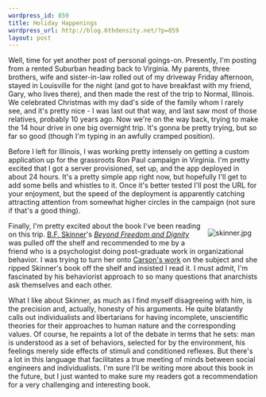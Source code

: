 ```yaml
--- 
wordpress_id: 859
title: Holiday Happenings
wordpress_url: http://blog.6thdensity.net/?p=859
layout: post
---
```

<p>Well, time for yet another post of personal goings-on.  Presently, I'm posting from a rented Suburban heading back to Virginia.  My parents, three brothers, wife and sister-in-law rolled out of my driveway Friday afternoon, stayed in Louisville for the night (and got to have breakfast with my friend, Gary, who lives there), and then made the rest of the trip to Normal, Illinois.  We celebrated Christmas with my dad's side of the family whom I rarely see, and it's pretty nice - I was last out that way, and last saw most of those relatives, probably 10 years ago.  Now we're on the way back, trying to make the 14 hour drive in one big overnight trip.  It's gonna be pretty trying, but so far so good (though I'm typing in an awfully cramped position).</p><p>Before I left for Illinois, I was working pretty intensely on getting a custom application up for the grassroots Ron Paul campaign in Virginia.  I'm pretty excited that I got a server provisioned, set up, and the app deployed in about 24 hours.  It's a pretty simple app right now, but hopefully I'll get to add some bells and whistles to it.  Once it's better tested I'll post the URL for your enjoyment, but the speed of the deployment is apparently catching attracting attention from somewhat higher circles in the campaign (not sure if that's a good thing).</p><p><img src='http://blog.6thdensity.net/wp-content/uploads/2007/12/skinner.jpg' alt='skinner.jpg' style="margin: 1em; float: right;" />Finally, I'm pretty excited about the book I've been reading on this trip.  <a href="http://en.wikipedia.org/wiki/B._F._Skinner">B.F. Skinner</a>'s <i><a href="http://www.amazon.com/Beyond-Freedom-Dignity-B-Skinner/dp/0872206270">Beyond Freedom and Dignity</a></i> was pulled off the shelf and recommended to me by a friend who is a psychologist doing post-graduate work in organizational behavior.  I was trying to turn her onto <a href="http://mutualist.blogspot.com/2005/12/studies-in-anarchist-theory-of.html">Carson's work</a> on the subject and she ripped Skinner's book off the shelf and insisted I read it.  I must admit, I'm fascinated by his behaviorist approach to so many questions that anarchists ask themselves and each other. </p><p>What I like about Skinner, as much as I find myself disagreeing with him, is the precision and, actually, honesty of his arguments.  He quite blatantly calls out individualists and libertarians for having incomplete, unscientific theories for their approaches to human nature and the corresponding values.  Of course, he repaints a lot of the debate in terms that he sets: man is understood as a set of behaviors, selected for by the environment, his feelings merely side effects of stimuli and conditioned reflexes.  But there's a lot in this language that facilitates a true meeting of minds between social engineers and individualists.  I'm sure I'll be writing more about this book in the future, but I just wanted to make sure my readers got a recommendation for a very challenging and interesting book.</p>
